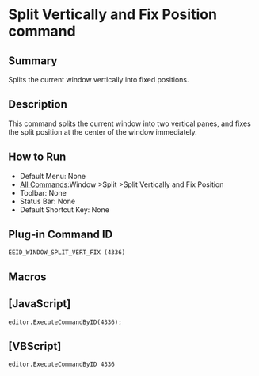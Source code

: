 # Split Vertically and Fix Position command

## Summary

Splits the current window vertically into fixed positions.

## Description

This command splits the current window into two vertical panes, and fixes the split position
at the center of the window immediately.

## How to Run

- Default Menu: None
- [All Commands](../tools/all_commands):Window
\>Split \>Split Vertically and Fix Position
- Toolbar: None
- Status Bar: None
- Default Shortcut Key: None

## Plug-in Command ID

```
EEID_WINDOW_SPLIT_VERT_FIX (4336)```

## Macros

## \[JavaScript\]

```
editor.ExecuteCommandByID(4336);
```

## \[VBScript\]

```
editor.ExecuteCommandByID 4336
```
